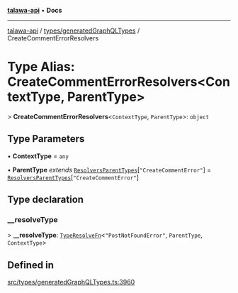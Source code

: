 [**talawa-api**](../../../README.md) • **Docs**

***

[talawa-api](../../../modules.md) / [types/generatedGraphQLTypes](../README.md) / CreateCommentErrorResolvers

# Type Alias: CreateCommentErrorResolvers\<ContextType, ParentType\>

\> **CreateCommentErrorResolvers**\<`ContextType`, `ParentType`\>: `object`

## Type Parameters

• **ContextType** = `any`

• **ParentType** *extends* [`ResolversParentTypes`](ResolversParentTypes.md)\[`"CreateCommentError"`\] = [`ResolversParentTypes`](ResolversParentTypes.md)\[`"CreateCommentError"`\]

## Type declaration

### \_\_resolveType

\> **\_\_resolveType**: [`TypeResolveFn`](TypeResolveFn.md)\<`"PostNotFoundError"`, `ParentType`, `ContextType`\>

## Defined in

[src/types/generatedGraphQLTypes.ts:3960](https://github.com/PalisadoesFoundation/talawa-api/blob/0e711c6a6b57f55ab5776fc9c8edfc5ebc0b3d70/src/types/generatedGraphQLTypes.ts#L3960)
